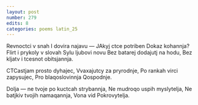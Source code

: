```yaml
---
layout: post
number: 279
edits: 8
categories: poems latin_25
---
```


Revnoctci v snah
I dovira najavu —
JAkyj ctce potriben 
Dokaz kohannja?
Flirt i prykoly v slovah 
Sylu ljubovi novu
Bez batarej dodajutj na hodu, 
Bez kljatv i tcesnot obitsjannja.

CTCastjam prosto dyhajec,
Vvaxajutcy za pryrodnje,
Po rankah virci zapysujec,
Pro blaqoslovinnja Qospodnje.

Dolja — ne tvoje po kuctcah strybannja,
Ne mudroqo uspih myslytelja,
Ne batjkiv tvojih namaqannja,
Vona vid Pokrovytelja.

